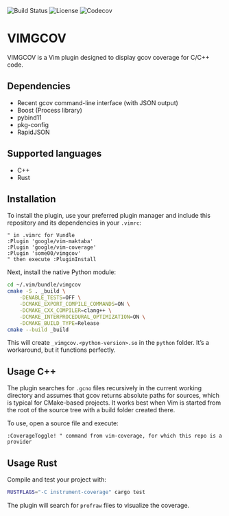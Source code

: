 ![Build Status](https://github.com/some00/vimgcov/actions/workflows/build_and_test.yml/badge.svg) ![License](https://img.shields.io/github/license/some00/vimgcov) ![Codecov](https://codecov.io/gh/some00/vimgcov/branch/main/graph/badge.svg)


# VIMGCOV

VIMGCOV is a Vim plugin designed to display gcov coverage for C/C++ code.

## Dependencies

- Recent gcov command-line interface (with JSON output)
- Boost (Process library)
- pybind11
- pkg-config
- RapidJSON

## Supported languages
- C++
- Rust

## Installation

To install the plugin, use your preferred plugin manager and include this repository and its dependencies in your `.vimrc`:

```vim
" in .vimrc for Vundle
:Plugin 'google/vim-maktaba'
:Plugin 'google/vim-coverage'
:Plugin 'some00/vimgcov'
" then execute :PluginInstall
```

Next, install the native Python module:

```bash
cd ~/.vim/bundle/vimgcov
cmake -S . _build \
    -DENABLE_TESTS=OFF \
    -DCMAKE_EXPORT_COMPILE_COMMANDS=ON \
    -DCMAKE_CXX_COMPILER=clang++ \
    -DCMAKE_INTERPROCEDURAL_OPTIMIZATION=ON \
    -DCMAKE_BUILD_TYPE=Release
cmake --build _build
```

This will create `_vimgcov.<python-version>.so` in the `python` folder. It’s a workaround, but it functions perfectly.

## Usage C++

The plugin searches for `.gcno` files recursively in the current working directory and assumes that gcov returns absolute paths for sources, which is typical for CMake-based projects. It works best when Vim is started from the root of the source tree with a build folder created there.

To use, open a source file and execute:

```vim
:CoverageToggle! " command from vim-coverage, for which this repo is a provider
```

## Usage Rust
Compile and test your project with:
```sh
RUSTFLAGS="-C instrument-coverage" cargo test
```
The plugin will search for `profraw` files to visualize the coverage.
